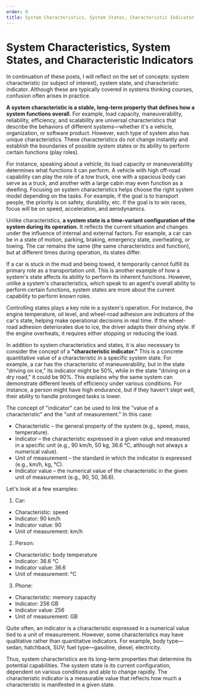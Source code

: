 ```yaml
---
order: 9
title: System Characteristics, System States, Characteristic Indicator
---
```


# System Characteristics, System States, and Characteristic Indicators

In continuation of these posts, I will reflect on the set of concepts: system characteristic (or subject of interest), system state, and characteristic indicator. Although these are typically covered in systems thinking courses, confusion often arises in practice.

**A system characteristic is a stable, long-term property that defines how a system functions overall**. For example, load capacity, maneuverability, reliability, efficiency, and scalability are universal characteristics that describe the behaviors of different systems—whether it's a vehicle, organization, or software product. However, each type of system also has unique characteristics. These characteristics do not change instantly and establish the boundaries of possible system states or its ability to perform certain functions (play roles).

For instance, speaking about a vehicle, its load capacity or maneuverability determines what functions it can perform. A vehicle with high off-road capability can play the role of a tow truck, one with a spacious body can serve as a truck, and another with a large cabin may even function as a dwelling. Focusing on system characteristics helps choose the right system model depending on the tasks. For example, if the goal is to transport people, the priority is on safety, durability, etc. If the goal is to win races, focus will be on speed, acceleration, and aerodynamics.

Unlike characteristics, **a system state is a time-variant configuration of the system during its operation.** It reflects the current situation and changes under the influence of internal and external factors. For example, a car can be in a state of motion, parking, braking, emergency state, overheating, or towing. The car remains the same (the same characteristics and function), but at different times during operation, its states differ.

If a car is stuck in the mud and being towed, it temporarily cannot fulfill its primary role as a transportation unit. This is another example of how a system's state affects its ability to perform its inherent functions. However, unlike a system's characteristics, which speak to an agent's overall ability to perform certain functions, system states are more about the current capability to perform known roles.

Controlling states plays a key role in a system's operation. For instance, the engine temperature, oil level, and wheel-road adhesion are indicators of the car's state, helping make operational decisions in real time. If the wheel-road adhesion deteriorates due to ice, the driver adapts their driving style. If the engine overheats, it requires either stopping or reducing the load.

In addition to system characteristics and states, it is also necessary to consider the concept of a **"characteristic indicator."** This is a concrete quantitative value of a characteristic in a specific system state. For example, a car has the characteristic of maneuverability, but in the state "driving on ice," its indicator might be 50%, while in the state "driving on a dry road," it could be 90%. This explains why the same system can demonstrate different levels of efficiency under various conditions. For instance, a person might have high endurance, but if they haven't slept well, their ability to handle prolonged tasks is lower.

The concept of "indicator" can be used to link the "value of a characteristic" and the "unit of measurement." In this case:

* Characteristic – the general property of the system (e.g., speed, mass, temperature).
* Indicator – the characteristic expressed in a given value and measured in a specific unit (e.g., 90 km/h, 50 kg, 36.6 °C, although not always a numerical value).
* Unit of measurement – the standard in which the indicator is expressed (e.g., km/h, kg, °C).
* Indicator value – the numerical value of the characteristic in the given unit of measurement (e.g., 90, 50, 36.6).

Let's look at a few examples:

1. Car:

* Characteristic: speed
* Indicator: 90 km/h
* Indicator value: 90
* Unit of measurement: km/h

2. Person:

+ Characteristic: body temperature
+ Indicator: 36.6 °C
+ Indicator value: 36.6
+ Unit of measurement: °C

3. Phone:

- Characteristic: memory capacity
- Indicator: 256 GB
- Indicator value: 256
- Unit of measurement: GB

Quite often, an indicator is a characteristic expressed in a numerical value tied to a unit of measurement. However, some characteristics may have qualitative rather than quantitative indicators. For example, body type—sedan, hatchback, SUV; fuel type—gasoline, diesel, electricity.

Thus, system characteristics are its long-term properties that determine its potential capabilities. The system state is its current configuration, dependent on various conditions and able to change rapidly. The characteristic indicator is a measurable value that reflects how much a characteristic is manifested in a given state.